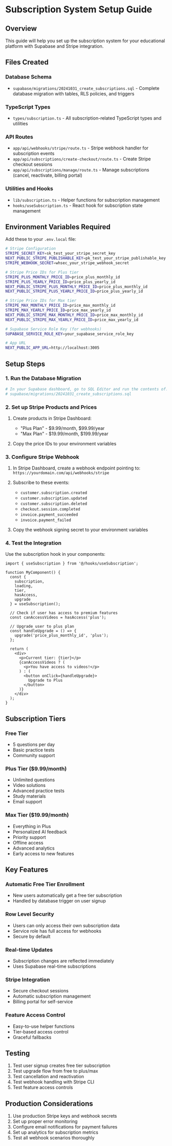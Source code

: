 # Subscription System Setup Guide

## Overview
This guide will help you set up the subscription system for your educational platform with Supabase and Stripe integration.

## Files Created

### Database Schema
- `supabase/migrations/20241031_create_subscriptions.sql` - Complete database migration with tables, RLS policies, and triggers

### TypeScript Types
- `types/subscription.ts` - All subscription-related TypeScript types and utilities

### API Routes
- `app/api/webhooks/stripe/route.ts` - Stripe webhook handler for subscription events
- `app/api/subscriptions/create-checkout/route.ts` - Create Stripe checkout sessions
- `app/api/subscriptions/manage/route.ts` - Manage subscriptions (cancel, reactivate, billing portal)

### Utilities and Hooks
- `lib/subscription.ts` - Helper functions for subscription management
- `hooks/useSubscription.ts` - React hook for subscription state management

## Environment Variables Required

Add these to your `.env.local` file:

```bash
# Stripe Configuration
STRIPE_SECRET_KEY=sk_test_your_stripe_secret_key
NEXT_PUBLIC_STRIPE_PUBLISHABLE_KEY=pk_test_your_stripe_publishable_key
STRIPE_WEBHOOK_SECRET=whsec_your_stripe_webhook_secret

# Stripe Price IDs for Plus tier
STRIPE_PLUS_MONTHLY_PRICE_ID=price_plus_monthly_id
STRIPE_PLUS_YEARLY_PRICE_ID=price_plus_yearly_id
NEXT_PUBLIC_STRIPE_PLUS_MONTHLY_PRICE_ID=price_plus_monthly_id
NEXT_PUBLIC_STRIPE_PLUS_YEARLY_PRICE_ID=price_plus_yearly_id

# Stripe Price IDs for Max tier
STRIPE_MAX_MONTHLY_PRICE_ID=price_max_monthly_id
STRIPE_MAX_YEARLY_PRICE_ID=price_max_yearly_id
NEXT_PUBLIC_STRIPE_MAX_MONTHLY_PRICE_ID=price_max_monthly_id
NEXT_PUBLIC_STRIPE_MAX_YEARLY_PRICE_ID=price_max_yearly_id

# Supabase Service Role Key (for webhooks)
SUPABASE_SERVICE_ROLE_KEY=your_supabase_service_role_key

# App URL
NEXT_PUBLIC_APP_URL=http://localhost:3005
```

## Setup Steps

### 1. Run the Database Migration
```bash
# In your Supabase dashboard, go to SQL Editor and run the contents of:
# supabase/migrations/20241031_create_subscriptions.sql
```

### 2. Set up Stripe Products and Prices
1. Create products in Stripe Dashboard:
   - "Plus Plan" - $9.99/month, $99.99/year
   - "Max Plan" - $19.99/month, $199.99/year

2. Copy the price IDs to your environment variables

### 3. Configure Stripe Webhook
1. In Stripe Dashboard, create a webhook endpoint pointing to:
   `https://yourdomain.com/api/webhooks/stripe`

2. Subscribe to these events:
   - `customer.subscription.created`
   - `customer.subscription.updated`
   - `customer.subscription.deleted`
   - `checkout.session.completed`
   - `invoice.payment_succeeded`
   - `invoice.payment_failed`

3. Copy the webhook signing secret to your environment variables

### 4. Test the Integration

Use the subscription hook in your components:

```tsx
import { useSubscription } from '@/hooks/useSubscription';

function MyComponent() {
  const { 
    subscription, 
    loading, 
    tier, 
    hasAccess, 
    upgrade 
  } = useSubscription();

  // Check if user has access to premium features
  const canAccessVideos = hasAccess('plus');
  
  // Upgrade user to plus plan
  const handleUpgrade = () => {
    upgrade('price_plus_monthly_id', 'plus');
  };

  return (
    <div>
      <p>Current tier: {tier}</p>
      {canAccessVideos ? (
        <p>You have access to videos!</p>
      ) : (
        <button onClick={handleUpgrade}>
          Upgrade to Plus
        </button>
      )}
    </div>
  );
}
```

## Subscription Tiers

### Free Tier
- 5 questions per day
- Basic practice tests
- Community support

### Plus Tier ($9.99/month)
- Unlimited questions
- Video solutions
- Advanced practice tests
- Study materials
- Email support

### Max Tier ($19.99/month)
- Everything in Plus
- Personalized AI feedback
- Priority support
- Offline access
- Advanced analytics
- Early access to new features

## Key Features

### Automatic Free Tier Enrollment
- New users automatically get a free tier subscription
- Handled by database trigger on user signup

### Row Level Security
- Users can only access their own subscription data
- Service role has full access for webhooks
- Secure by default

### Real-time Updates
- Subscription changes are reflected immediately
- Uses Supabase real-time subscriptions

### Stripe Integration
- Secure checkout sessions
- Automatic subscription management
- Billing portal for self-service

### Feature Access Control
- Easy-to-use helper functions
- Tier-based access control
- Graceful fallbacks

## Testing

1. Test user signup creates free tier subscription
2. Test upgrade flow from free to plus/max
3. Test cancellation and reactivation
4. Test webhook handling with Stripe CLI
5. Test feature access controls

## Production Considerations

1. Use production Stripe keys and webhook secrets
2. Set up proper error monitoring
3. Configure email notifications for payment failures
4. Set up analytics for subscription metrics
5. Test all webhook scenarios thoroughly